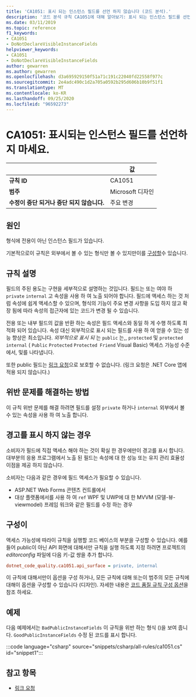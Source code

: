 ```yaml
---
title: 'CA1051: 표시 되는 인스턴스 필드를 선언 하지 않습니다 (코드 분석).'
description: '코드 분석 규칙 CA1051에 대해 알아보기: 표시 되는 인스턴스 필드를 선언 하지 않습니다.'
ms.date: 03/11/2019
ms.topic: reference
f1_keywords:
- CA1051
- DoNotDeclareVisibleInstanceFields
helpviewer_keywords:
- CA1051
- DoNotDeclareVisibleInstanceFields
author: gewarren
ms.author: gewarren
ms.openlocfilehash: d3a695929150f51a71c191c22040fd22558f977c
ms.sourcegitcommit: 2e4adc490c1d2a705a0592b295d606b10b9f51f1
ms.translationtype: MT
ms.contentlocale: ko-KR
ms.lasthandoff: 09/25/2020
ms.locfileid: "96592273"
---
```

# <a name="ca1051-do-not-declare-visible-instance-fields"></a>CA1051: 표시되는 인스턴스 필드를 선언하지 마세요.

| | 값 |
|-|-|
| **규칙 ID** |CA1051|
| **범주** |Microsoft 디자인|
| **수정이 중단 되거나 중단 되지 않습니다.** |주요 변경|

## <a name="cause"></a>원인

형식에 전용이 아닌 인스턴스 필드가 있습니다.

기본적으로이 규칙은 외부에서 볼 수 있는 형식만 볼 수 있지만이를 [구성할](#configurability)수 있습니다.

## <a name="rule-description"></a>규칙 설명

필드의 주된 용도는 구현을 세부적으로 설명하는 것입니다. 필드는 또는 여야 하 `private` `internal` 고 속성을 사용 하 여 노출 되어야 합니다. 필드에 액세스 하는 것 처럼 속성에 쉽게 액세스할 수 있으며, 형식의 기능이 주요 변경 사항을 도입 하지 않고 확장 됨에 따라 속성의 접근자에 있는 코드가 변경 될 수 있습니다.

전용 또는 내부 필드의 값을 반환 하는 속성은 필드 액세스와 동일 하 게 수행 하도록 최적화 되어 있습니다. 속성 대신 외부적으로 표시 되는 필드를 사용 하 여 얻을 수 있는 성능 향상은 최소입니다. *외부적으로 표시 되* 는 `public` 는,, `protected` 및 `protected internal` ( `Public` `Protected` `Protected Friend` Visual Basic) 액세스 가능성 수준에서, 및를 나타냅니다.

또한 public 필드는 [링크 요청](../../../framework/misc/link-demands.md)으로 보호할 수 없습니다. (링크 요청은 .NET Core 앱에 적용 되지 않습니다.)

## <a name="how-to-fix-violations"></a>위반 문제를 해결하는 방법

이 규칙 위반 문제를 해결 하려면 필드를 설정 `private` 하거나 `internal` 외부에서 볼 수 있는 속성을 사용 하 여 노출 합니다.

## <a name="when-to-suppress-warnings"></a>경고를 표시 하지 않는 경우

소비자가 필드에 직접 액세스 해야 하는 것이 확실 한 경우에만이 경고를 표시 합니다. 대부분의 응용 프로그램에서 노출 된 필드는 속성에 대 한 성능 또는 유지 관리 효율성 이점을 제공 하지 않습니다.

소비자는 다음과 같은 경우에 필드 액세스가 필요할 수 있습니다.

- ASP.NET Web Forms 콘텐츠 컨트롤에서
- 대상 플랫폼에서를 사용 하 여 `ref` WPF 및 UWP에 대 한 MVVM (모델-뷰-viewmodel) 프레임 워크와 같은 필드를 수정 하는 경우

## <a name="configurability"></a>구성이

액세스 가능성에 따라이 규칙을 실행할 코드 베이스의 부분을 구성할 수 있습니다. 예를 들어 public이 아닌 API 화면에 대해서만 규칙을 실행 하도록 지정 하려면 프로젝트의 *editorconfig* 파일에 다음 키-값 쌍을 추가 합니다.

```ini
dotnet_code_quality.ca1051.api_surface = private, internal
```

이 규칙에 대해서만이 옵션을 구성 하거나, 모든 규칙에 대해 또는이 범주의 모든 규칙에 대해이 옵션을 구성할 수 있습니다 (디자인). 자세한 내용은 [코드 품질 규칙 구성 옵션](../code-quality-rule-options.md)을 참조 하세요.

## <a name="example"></a>예제

다음 예제에서는 `BadPublicInstanceFields` 이 규칙을 위반 하는 형식 ()을 보여 줍니다. `GoodPublicInstanceFields` 수정 된 코드를 표시 합니다.

:::code language="csharp" source="snippets/csharp/all-rules/ca1051.cs" id="snippet1":::

## <a name="see-also"></a>참고 항목

- [링크 요청](../../../framework/misc/link-demands.md)
